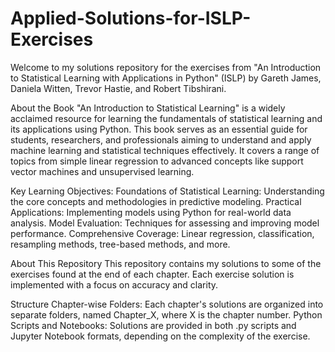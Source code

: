 # Applied-Solutions-for-ISLP-Exercises
Welcome to my solutions repository for the exercises from "An Introduction to Statistical Learning with Applications in Python" (ISLP) by Gareth James, Daniela Witten, Trevor Hastie, and Robert Tibshirani.

About the Book
"An Introduction to Statistical Learning" is a widely acclaimed resource for learning the fundamentals of statistical learning and its applications using Python. This book serves as an essential guide for students, researchers, and professionals aiming to understand and apply machine learning and statistical techniques effectively. It covers a range of topics from simple linear regression to advanced concepts like support vector machines and unsupervised learning.

Key Learning Objectives:
Foundations of Statistical Learning: Understanding the core concepts and methodologies in predictive modeling.
Practical Applications: Implementing models using Python for real-world data analysis.
Model Evaluation: Techniques for assessing and improving model performance.
Comprehensive Coverage: Linear regression, classification, resampling methods, tree-based methods, and more.

About This Repository
This repository contains my solutions to some of the exercises found at the end of each chapter. Each exercise solution is implemented with a focus on accuracy and clarity.

Structure
Chapter-wise Folders: Each chapter's solutions are organized into separate folders, named Chapter_X, where X is the chapter number.
Python Scripts and Notebooks: Solutions are provided in both .py scripts and Jupyter Notebook formats, depending on the complexity of the exercise.
